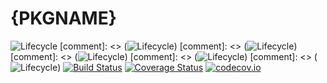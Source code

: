 # {PKGNAME}

![Lifecycle](https://img.shields.io/badge/lifecycle-experimental-orange.svg)
[comment]: <> (![Lifecycle](https://img.shields.io/badge/lifecycle-maturing-blue.svg))
[comment]: <> (![Lifecycle](https://img.shields.io/badge/lifecycle-stable-green.svg))
[comment]: <> (![Lifecycle](https://img.shields.io/badge/lifecycle-retired-orange.svg))
[comment]: <> (![Lifecycle](https://img.shields.io/badge/lifecycle-archived-red.svg))
[comment]: <> (![Lifecycle](https://img.shields.io/badge/lifecycle-dormant-blue.svg))
[![Build Status](https://travis-ci.org/{GHUSER}/{PKGNAME}.jl.svg?branch=master)](https://travis-ci.org/{GHUSER}/{PKGNAME}.jl)
[![Coverage Status](https://coveralls.io/repos/{GHUSER}/{PKGNAME}.jl/badge.svg?branch=master&service=github)](https://coveralls.io/github/{GHUSER}/{PKGNAME}.jl?branch=master)
[![codecov.io](http://codecov.io/github/{GHUSER}/{PKGNAME}.jl/coverage.svg?branch=master)](http://codecov.io/github/{GHUSER}/{PKGNAME}.jl?branch=master)
